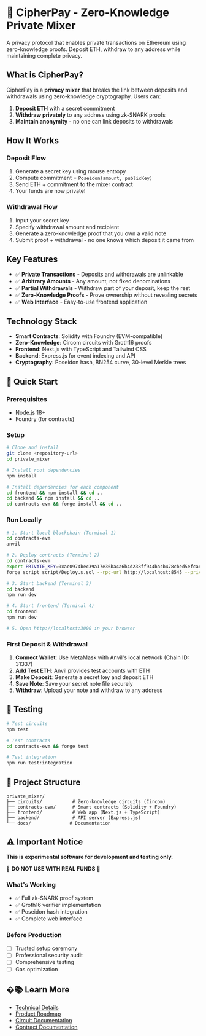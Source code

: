 # 🔐 CipherPay - Zero-Knowledge Private Mixer

A privacy protocol that enables private transactions on Ethereum using zero-knowledge proofs. Deposit ETH, withdraw to any address while maintaining complete privacy.

## What is CipherPay?

CipherPay is a **privacy mixer** that breaks the link between deposits and withdrawals using zero-knowledge cryptography. Users can:

1. **Deposit ETH** with a secret commitment
2. **Withdraw privately** to any address using zk-SNARK proofs
3. **Maintain anonymity** - no one can link deposits to withdrawals

## How It Works

### Deposit Flow
1. Generate a secret key using mouse entropy
2. Compute commitment = `Poseidon(amount, publicKey)`
3. Send ETH + commitment to the mixer contract
4. Your funds are now private!

### Withdrawal Flow
1. Input your secret key
2. Specify withdrawal amount and recipient
3. Generate a zero-knowledge proof that you own a valid note
4. Submit proof + withdrawal - no one knows which deposit it came from

## Key Features

- ✅ **Private Transactions** - Deposits and withdrawals are unlinkable
- ✅ **Arbitrary Amounts** - Any amount, not fixed denominations
- ✅ **Partial Withdrawals** - Withdraw part of your deposit, keep the rest
- ✅ **Zero-Knowledge Proofs** - Prove ownership without revealing secrets
- ✅ **Web Interface** - Easy-to-use frontend application

## Technology Stack

- **Smart Contracts**: Solidity with Foundry (EVM-compatible)
- **Zero-Knowledge**: Circom circuits with Groth16 proofs
- **Frontend**: Next.js with TypeScript and Tailwind CSS
- **Backend**: Express.js for event indexing and API
- **Cryptography**: Poseidon hash, BN254 curve, 30-level Merkle trees

## 🚀 Quick Start

### Prerequisites
- Node.js 18+
- Foundry (for contracts)

### Setup
```bash
# Clone and install
git clone <repository-url>
cd private_mixer

# Install root dependencies
npm install

# Install dependencies for each component
cd frontend && npm install && cd ..
cd backend && npm install && cd ..
cd contracts-evm && forge install && cd ..
```

### Run Locally
```bash
# 1. Start local blockchain (Terminal 1)
cd contracts-evm
anvil

# 2. Deploy contracts (Terminal 2)
cd contracts-evm
export PRIVATE_KEY=0xac0974bec39a17e36ba4a6b4d238ff944bacb478cbed5efcae784d7bf4f2ff80  # Default Anvil key
forge script script/Deploy.s.sol --rpc-url http://localhost:8545 --private-key $PRIVATE_KEY --broadcast

# 3. Start backend (Terminal 3)
cd backend
npm run dev

# 4. Start frontend (Terminal 4)
cd frontend
npm run dev

# 5. Open http://localhost:3000 in your browser
```

### First Deposit & Withdrawal
1. **Connect Wallet**: Use MetaMask with Anvil's local network (Chain ID: 31337)
2. **Add Test ETH**: Anvil provides test accounts with ETH
3. **Make Deposit**: Generate a secret key and deposit ETH
4. **Save Note**: Save your secret note file securely
5. **Withdraw**: Upload your note and withdraw to any address

## 🧪 Testing

```bash
# Test circuits
npm test

# Test contracts
cd contracts-evm && forge test

# Test integration
npm run test:integration
```

## 📁 Project Structure

```
private_mixer/
├── circuits/           # Zero-knowledge circuits (Circom)
├── contracts-evm/      # Smart contracts (Solidity + Foundry)
├── frontend/           # Web app (Next.js + TypeScript)
├── backend/            # API server (Express.js)
└── docs/              # Documentation
```

## ⚠️ Important Notice

**This is experimental software for development and testing only.**

🚨 **DO NOT USE WITH REAL FUNDS** 🚨

### What's Working
- ✅ Full zk-SNARK proof system
- ✅ Groth16 verifier implementation
- ✅ Poseidon hash integration
- ✅ Complete web interface

### Before Production
- [ ] Trusted setup ceremony
- [ ] Professional security audit
- [ ] Comprehensive testing
- [ ] Gas optimization

## �📚 Learn More

- [Technical Details](private_mixer.md)
- [Product Roadmap](product_phases.md)
- [Circuit Documentation](docs/circuits.md)
- [Contract Documentation](docs/contracts.md)
